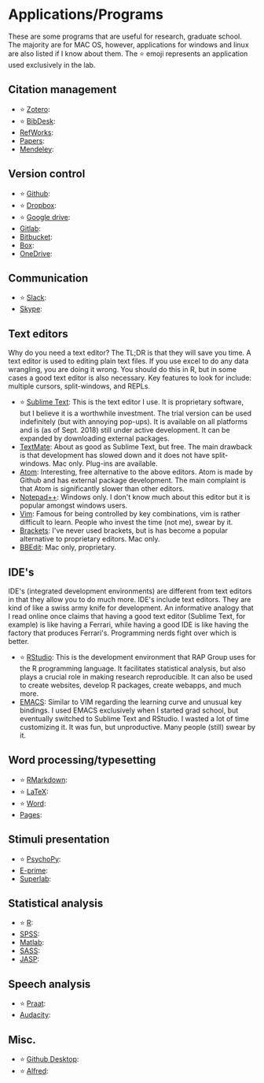 # Applications/Programs

These are some programs that are useful for research, graduate school. The 
majority are for MAC OS, however, applications for windows and linux are also 
listed if I know about them. The ⭐️ emoji represents an application used 
exclusively in the lab. 

## Citation management

- ⭐ [Zotero]():
- ⭐ [BibDesk]():
- [RefWorks]():
- [Papers]():
- [Mendeley]():

## Version control

- ⭐ [Github]():
- ⭐ [Dropbox]():
- ⭐ [Google drive]():
- [Gitlab]():
- [Bitbucket]():
- [Box]():
- [OneDrive]():

## Communication

- ⭐ [Slack]():
- [Skype]():

## Text editors

Why do you need a text editor? The TL;DR is that they will save you time. A 
text editor is used to editing plain text files. If you use excel to do any 
data wrangling, you are doing it wrong. You should do this in R, but in some 
cases a good text editor is also necessary. Key features to look for include: 
multiple cursors, split-windows, and REPLs. 

- ⭐ [Sublime Text](https://www.sublimetext.com): This is the text editor I use. 
It is proprietary software, but I believe it is a worthwhile investment. The 
trial version can be used indefinitely (but with annoying pop-ups). It is 
available on all platforms and is (as of Sept. 2018) still under active 
development. It can be expanded by downloading external packages. 
- [TextMate](https://macromates.com): About as good as Sublime Text, but free. 
The main drawback is that development has slowed down and it does not have 
split-windows. Mac only. Plug-ins are available. 
- [Atom](https://atom.io): Interesting, free alternative to the above editors. 
Atom is made by Github and has external package development. The main 
complaint is that Atom is significantly slower than other editors. 
- [Notepad++](https://notepad-plus-plus.org): Windows only. I don't know much 
about this editor but it is popular amongst windows users. 
- [Vim](https://www.vim.org): Famous for being controlled by key combinations, 
vim is rather difficult to learn. People who invest the time (not me), swear 
by it. 
- [Brackets](http://brackets.io): I've never used brackets, but is has become 
a popular alternative to proprietary editors. Mac only. 
- [BBEdit](https://www.barebones.com/products/bbedit/): Mac only, proprietary. 

## IDE's

IDE's (integrated development environments) are different from text editors in 
that they allow you to do much more. IDE's include text editors. They are kind 
of like a swiss army knife for development. An informative analogy that I read 
online once claims that having a good text editor (Sublime Text, for example) 
is like having a Ferrari, while having a good IDE is like having the factory 
that produces Ferrari's. Programming nerds fight over which is better.

- ⭐ [RStudio](https://www.rstudio.com): This is the development environment that 
RAP Group uses for the R programming language. It facilitates statistical 
analysis, but also plays a crucial role in making research reproducible. It 
can also be used to create websites, develop R packages, create webapps, and 
much more. 
- [EMACS](https://www.gnu.org/software/emacs/): Similar to VIM regarding the 
learning curve and unusual key bindings. I used EMACS exclusively when I 
started grad school, but eventually switched to Sublime Text and RStudio. I 
wasted a lot of time customizing it. It was fun, but unproductive. Many people 
(still) swear by it. 

## Word processing/typesetting

- ⭐ [RMarkdown]():
- ⭐ [LaTeX]():
- ⭐ [Word]():
- [Pages]():

## Stimuli presentation

- ⭐ [PsychoPy](): 
- [E-prime]():
- [Superlab]():

## Statistical analysis

- ⭐ [R]():
- [SPSS]():
- [Matlab]():
- [SASS]():
- [JASP]():

## Speech analysis

- ⭐ [Praat](): 
- [Audacity]():

## Misc. 

- ⭐ [Github Desktop]():
- ⭐ [Alfred]():
